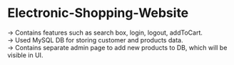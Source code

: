 # Electronic-Shopping-Website
-> Contains features such as search box, login, logout, addToCart.<br/>
-> Used MySQL DB for storing customer and products data.<br />
-> Contains separate admin page to add new products to DB, which will be visible in UI.
